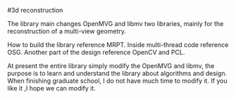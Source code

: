 #3d reconstruction

The library main changes OpenMVG and libmv two libraries, mainly for the reconstruction of a multi-view geometry.

How to build the library reference MRPT.
Inside multi-thread code reference OSG.
Another part of the design reference OpenCV and PCL.

At present the entire library simply modify the OpenMVG and libmv, the purpose is to learn and understand the library about algorithms and design. When finishing graduate school, I do not have much time to modify it.
If you like it ,I hope we can modify it.